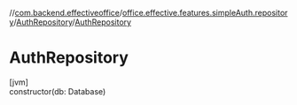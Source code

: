 //[com.backend.effectiveoffice](../../../index.md)/[office.effective.features.simpleAuth.repository](../index.md)/[AuthRepository](index.md)/[AuthRepository](-auth-repository.md)

# AuthRepository

[jvm]\
constructor(db: Database)
